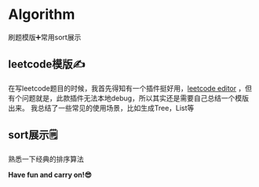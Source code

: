 # Algorithm
刷题模版➕常用sort展示

## leetcode模版✍
在写leetcode题目的时候，我首先得知有一个插件挺好用，[leetcode editor](https://github.com/shuzijun/leetcode-editor) ，但有个问题就是，此款插件无法本地debug，所以其实还是需要自己总结一个模版出来。
我总结了一些常见的使用场景，比如生成Tree，List等

## sort展示🗒
熟悉一下经典的排序算法

**Have fun and carry on!😎**